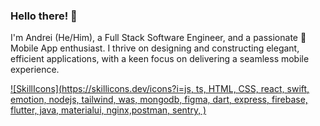 ### Hello there! 👋

I'm Andrei (He/Him), a Full Stack Software Engineer, and a passionate 📱 Mobile App enthusiast. I thrive on designing and constructing elegant, efficient applications, with a keen focus on delivering a seamless mobile experience.

[![SkillIcons](https://skillicons.dev/icons?i=js, ts, HTML, CSS, react, swift, emotion, nodejs, tailwind, was, mongodb, figma, dart, express, firebase, flutter, java, materialui, nginx,postman, sentry,     )](https://skillicons.dev)<br/>
